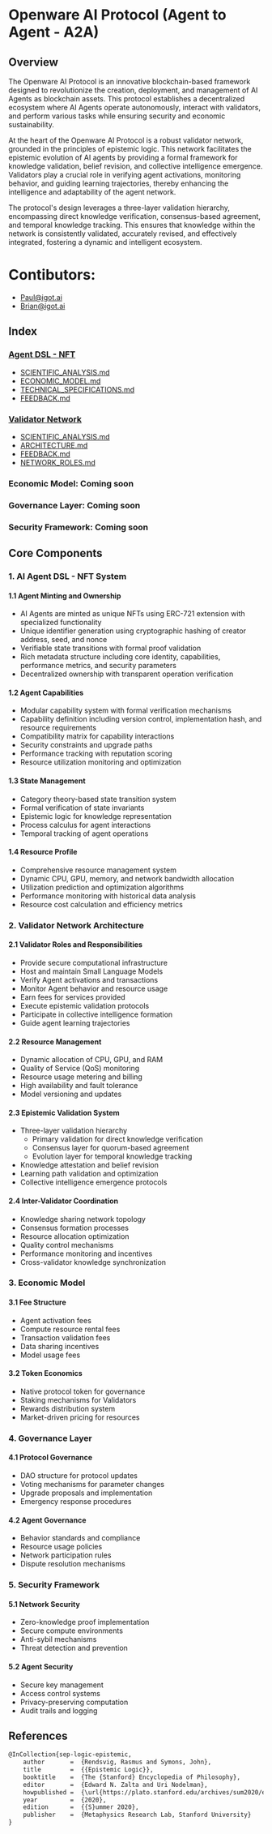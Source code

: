 # Openware AI Protocol (Agent to Agent - A2A)

## Overview

The Openware AI Protocol is an innovative blockchain-based framework designed to revolutionize the creation, deployment, and management of AI Agents as blockchain assets. This protocol establishes a decentralized ecosystem where AI Agents operate autonomously, interact with validators, and perform various tasks while ensuring security and economic sustainability.

At the heart of the Openware AI Protocol is a robust validator network, grounded in the principles of epistemic logic. This network facilitates the epistemic evolution of AI agents by providing a formal framework for knowledge validation, belief revision, and collective intelligence emergence. Validators play a crucial role in verifying agent activations, monitoring behavior, and guiding learning trajectories, thereby enhancing the intelligence and adaptability of the agent network.

The protocol's design leverages a three-layer validation hierarchy, encompassing direct knowledge verification, consensus-based agreement, and temporal knowledge tracking. This ensures that knowledge within the network is consistently validated, accurately revised, and effectively integrated, fostering a dynamic and intelligent ecosystem.


# Contibutors:

* Paul@igot.ai
* Brian@igot.ai

## Index

### [Agent DSL - NFT](./docs/agent-nft/)
- [SCIENTIFIC_ANALYSIS.md](./docs/agent-nft/SCIENTIFIC_ANALYSIS.md)
- [ECONOMIC_MODEL.md](./docs/agent-nft/ECONOMIC_MODEL.md)
- [TECHNICAL_SPECIFICATIONS.md](./docs/agent-nft/TECHNICAL_SPECIFICATIONS.md)
- [FEEDBACK.md](./docs/agent-nft/FEEDBACK.md)

### [Validator Network](./docs/validator/)
- [SCIENTIFIC_ANALYSIS.md](./docs/validator/SCIENTIFIC_ANALYSIS.md)
- [ARCHITECTURE.md](./docs/validator/ARCHITECTURE.md)
- [FEEDBACK.md](./docs/validator/FEEDBACK.md)
- [NETWORK_ROLES.md](./docs/validator/NETWORK_ROLES.md)

### Economic Model: Coming soon

### Governance Layer: Coming soon

### Security Framework: Coming soon

## Core Components

### 1. AI Agent DSL - NFT System

#### 1.1 Agent Minting and Ownership
- AI Agents are minted as unique NFTs using ERC-721 extension with specialized functionality
- Unique identifier generation using cryptographic hashing of creator address, seed, and nonce
- Verifiable state transitions with formal proof validation
- Rich metadata structure including core identity, capabilities, performance metrics, and security parameters
- Decentralized ownership with transparent operation verification

#### 1.2 Agent Capabilities
- Modular capability system with formal verification mechanisms
- Capability definition including version control, implementation hash, and resource requirements
- Compatibility matrix for capability interactions
- Security constraints and upgrade paths
- Performance tracking with reputation scoring
- Resource utilization monitoring and optimization

#### 1.3 State Management
- Category theory-based state transition system
- Formal verification of state invariants
- Epistemic logic for knowledge representation
- Process calculus for agent interactions
- Temporal tracking of agent operations

#### 1.4 Resource Profile
- Comprehensive resource management system
- Dynamic CPU, GPU, memory, and network bandwidth allocation
- Utilization prediction and optimization algorithms
- Performance monitoring with historical data analysis
- Resource cost calculation and efficiency metrics

### 2. Validator Network Architecture

#### 2.1 Validator Roles and Responsibilities
- Provide secure computational infrastructure
- Host and maintain Small Language Models
- Verify Agent activations and transactions
- Monitor Agent behavior and resource usage
- Earn fees for services provided
- Execute epistemic validation protocols
- Participate in collective intelligence formation
- Guide agent learning trajectories

#### 2.2 Resource Management
- Dynamic allocation of CPU, GPU, and RAM
- Quality of Service (QoS) monitoring
- Resource usage metering and billing
- High availability and fault tolerance
- Model versioning and updates

#### 2.3 Epistemic Validation System
- Three-layer validation hierarchy
  - Primary validation for direct knowledge verification
  - Consensus layer for quorum-based agreement
  - Evolution layer for temporal knowledge tracking
- Knowledge attestation and belief revision
- Learning path validation and optimization
- Collective intelligence emergence protocols

#### 2.4 Inter-Validator Coordination
- Knowledge sharing network topology
- Consensus formation processes
- Resource allocation optimization
- Quality control mechanisms
- Performance monitoring and incentives
- Cross-validator knowledge synchronization

### 3. Economic Model

#### 3.1 Fee Structure
- Agent activation fees
- Compute resource rental fees
- Transaction validation fees
- Data sharing incentives
- Model usage fees

#### 3.2 Token Economics
- Native protocol token for governance
- Staking mechanisms for Validators
- Rewards distribution system
- Market-driven pricing for resources


### 4. Governance Layer

#### 4.1 Protocol Governance
- DAO structure for protocol updates
- Voting mechanisms for parameter changes
- Upgrade proposals and implementation
- Emergency response procedures

#### 4.2 Agent Governance
- Behavior standards and compliance
- Resource usage policies
- Network participation rules
- Dispute resolution mechanisms

### 5. Security Framework

#### 5.1 Network Security
- Zero-knowledge proof implementation
- Secure compute environments
- Anti-sybil mechanisms
- Threat detection and prevention

#### 5.2 Agent Security
- Secure key management
- Access control systems
- Privacy-preserving computation
- Audit trails and logging


## References
```markdown
@InCollection{sep-logic-epistemic,
	author       =	{Rendsvig, Rasmus and Symons, John},
	title        =	{{Epistemic Logic}},
	booktitle    =	{The {Stanford} Encyclopedia of Philosophy},
	editor       =	{Edward N. Zalta and Uri Nodelman},
	howpublished =	{\url{https://plato.stanford.edu/archives/sum2020/entries/logic-epistemic/}},
	year         =	{2020},
	edition      =	{{S}ummer 2020},
	publisher    =	{Metaphysics Research Lab, Stanford University}
}
```